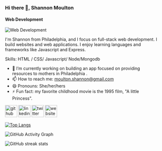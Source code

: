 ### Hi there 👋, Shannon Moulton
#### Web Development
![Web Development](https://i.postimg.cc/W1cGzz58/Shannon-Moulton.png)

I'm Shannon from Philadelphia, and I focus on full-stack web development. I build websites and web applications. I enjoy learning languages and frameworks like Javascript and Express.

Skills: HTML / CSS/ Javascript/ Node/Mongodb

- 🔭 I’m currently working on building an app focused on providing resources to mothers in Philadelphia . 
- 📫 How to reach me: moulton.shannon@gmail.com 
- 😄 Pronouns: She/her/hers 
- ⚡ Fun fact: my favorite childhood movie is  the 1995 film, "A little Princess". 


[<img src='https://cdn.jsdelivr.net/npm/simple-icons@3.0.1/icons/github.svg' alt='github' height='40'>](https://github.com/shannonmoulton)  [<img src='https://cdn.jsdelivr.net/npm/simple-icons@3.0.1/icons/linkedin.svg' alt='linkedin' height='40'>](https://www.linkedin.com/in//shannon-moulton//)  [<img src='https://cdn.jsdelivr.net/npm/simple-icons@3.0.1/icons/twitter.svg' alt='twitter' height='40'>](https://twitter.com/shannonmoulton_)  [<img src='https://cdn.jsdelivr.net/npm/simple-icons@3.0.1/icons/icloud.svg' alt='website' height='40'>](shannonmoulton.com)  

[![Top Langs](https://github-readme-stats.vercel.app/api/top-langs/?username=shannonmoulton)](https://github.com/anuraghazra/github-readme-stats)

![GitHub Activity Graph](https://activity-graph.herokuapp.com/graph?username=shannonmoulton)  

![GitHub streak stats](https://github-readme-streak-stats.herokuapp.com/?user=shannonmoulton)  


